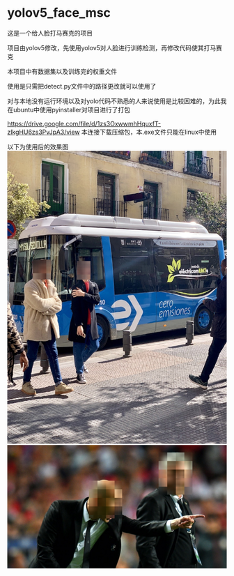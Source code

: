 # yolov5_face_msc
这是一个给人脸打马赛克的项目

项目由yolov5修改，先使用yolov5对人脸进行训练检测，再修改代码使其打马赛克

本项目中有数据集以及训练完的权重文件

使用是只需把detect.py文件中的路径更改就可以使用了

对与本地没有运行环境以及对yolo代码不熟悉的人来说使用是比较困难的，为此我在ubuntu中使用pyinstaller对项目进行了打包

https://drive.google.com/file/d/1zs3OxwwmhHquxfT-zlkgHU6zs3PvJpA3/view
本连接下载压缩包，本.exe文件只能在linux中使用

以下为使用后的效果图
![bus.jpg](runs/detect/exp/bus.jpg)![zidane.jpg](runs/detect/exp/zidane.jpg)